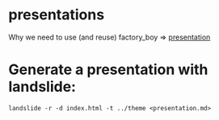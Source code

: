 presentations
=============

Why we need to use (and reuse) factory_boy => [presentation](http://romgar.github.io/presentations/factory_boy)


Generate a presentation with landslide:
======================================

    landslide -r -d index.html -t ../theme <presentation.md>


